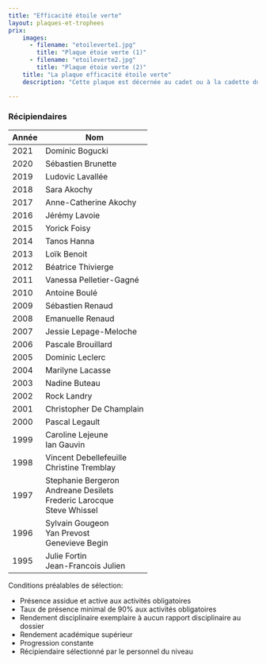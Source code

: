 ```yaml
---
title: "Efficacité étoile verte"
layout: plaques-et-trophees
prix: 
    images:
      - filename: "etoileverte1.jpg"
        title: "Plaque étoie verte (1)"
      - filename: "etoileverte2.jpg"
        title: "Plaque étoie verte (2)"
    title: "La plaque efficacité étoile verte"
    description: "Cette plaque est décernée au cadet ou à la cadette du niveau étoile verte qui s’est le plus distingué par sa tenue, son comportement et sa participation aux activités durant sa première année au corps de cadets."

---
```


### Récipiendaires

| Année | Nom |
| --- | --- |
| 2021 | Dominic Bogucki |
| 2020 | Sébastien Brunette |
| 2019 | Ludovic Lavallée |
| 2018 | Sara Akochy |
| 2017 | Anne-Catherine Akochy |
| 2016 | Jérémy Lavoie |
| 2015 | Yorick Foisy |
| 2014 | Tanos Hanna |
| 2013 | Loïk Benoit |
| 2012 | Béatrice Thivierge |
| 2011 | Vanessa Pelletier-Gagné |
| 2010 | Antoine Boulé |
| 2009 | Sébastien Renaud |
| 2008 | Emanuelle Renaud |
| 2007 | Jessie Lepage-Meloche |
| 2006 | Pascale Brouillard |
| 2005 | Dominic Leclerc |
| 2004 | Marilyne Lacasse |
| 2003 | Nadine Buteau |
| 2002 | Rock Landry |
| 2001 | Christopher De Champlain |
| 2000 | Pascal Legault |
| 1999 | Caroline Lejeune  <br>Ian Gauvin |
| 1998 | Vincent Debellefeuille  <br>Christine Tremblay |
| 1997 | Stephanie Bergeron  <br>Andreane Desilets  <br>Frederic Larocque  <br>Steve Whissel |
| 1996 | Sylvain Gougeon  <br>Yan Prevost  <br>Genevieve Begin |
| 1995 | Julie Fortin  <br>Jean-Francois Julien |

Conditions préalables de sélection:  
- Présence assidue et active aux activités obligatoires  
- Taux de présence minimal de 90% aux activités obligatoires  
- Rendement disciplinaire exemplaire à aucun rapport disciplinaire au dossier  
- Rendement académique supérieur  
- Progression constante  
- Récipiendaire sélectionné par le personnel du niveau
